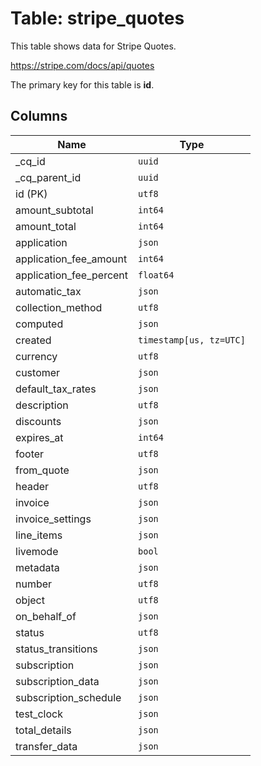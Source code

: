 # Table: stripe_quotes

This table shows data for Stripe Quotes.

https://stripe.com/docs/api/quotes

The primary key for this table is **id**.

## Columns

| Name          | Type          |
| ------------- | ------------- |
|_cq_id|`uuid`|
|_cq_parent_id|`uuid`|
|id (PK)|`utf8`|
|amount_subtotal|`int64`|
|amount_total|`int64`|
|application|`json`|
|application_fee_amount|`int64`|
|application_fee_percent|`float64`|
|automatic_tax|`json`|
|collection_method|`utf8`|
|computed|`json`|
|created|`timestamp[us, tz=UTC]`|
|currency|`utf8`|
|customer|`json`|
|default_tax_rates|`json`|
|description|`utf8`|
|discounts|`json`|
|expires_at|`int64`|
|footer|`utf8`|
|from_quote|`json`|
|header|`utf8`|
|invoice|`json`|
|invoice_settings|`json`|
|line_items|`json`|
|livemode|`bool`|
|metadata|`json`|
|number|`utf8`|
|object|`utf8`|
|on_behalf_of|`json`|
|status|`utf8`|
|status_transitions|`json`|
|subscription|`json`|
|subscription_data|`json`|
|subscription_schedule|`json`|
|test_clock|`json`|
|total_details|`json`|
|transfer_data|`json`|